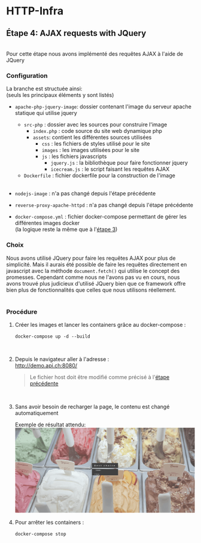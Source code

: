 # HTTP-Infra

## Étape 4: AJAX requests with JQuery
<br>
Pour cette étape nous avons implémenté des requêtes AJAX à l'aide de JQuery

<br>

### Configuration
La branche est structuée ainsi: <br>
(seuls les principaux éléments y sont listés)
- `apache-php-jquery-image`: dossier contenant l'image du serveur apache statique qui utilise jquery
    - `src-php` : dossier avec les sources pour construire l'image
        - `index.php` : code source du site web dynamique php
        - `assets`: contient les différentes sources utilisées
            - `css` : les fichiers de styles utilisé pour le site
            - `images` : les images utilisées pour le site
            - `js` : les fichiers javascripts
                - `jquery.js` : la bibliothèque pour faire fonctionner jquery
                - `icecream.js` : le script faisant les requêtes AJAX
    - `Dockerfile` : fichier dockerfile pour la construction de l'image 
    <br><br>

- `nodejs-image` : n'a pas changé depuis l'étape précédente 
- `reverse-proxy-apache-httpd` :  n'a pas changé depuis l'étape précédente 

- `docker-compose.yml` : fichier docker-compose permettant de gérer les différentes images docker
    <br>(la logique reste la même que à l'[étape 3](https://github.com/superjeffcplusplus/HTTP-Infra/blob/fb-apache-reverse-proxy/README.md))

### Choix
Nous avons utilisé JQuery pour faire les requêtes AJAX pour plus de simplicité. Mais il aurais été possible de faire les requêtes directement en javascript avec la méthode `document.fetch()` qui utilise le concept des promesses. Cependant comme nous ne l'avons pas vu en cours, nous avons trouvé plus judicieux d'utilisé JQuery bien que ce framework offre bien plus de fonctionnalités que celles que nous utilisons réellement.
<br><br>

### Procédure
1. Créer les images et lancer les containers grâce au docker-compose :
   ```
   docker-compose up -d --build
   ```
   <br>
2. Depuis le navigateur aller à l'adresse : <br>
    http://demo.api.ch:8080/
    <br>
    > Le fichier host doit être modifié comme précisé à l'[étape précédente](https://github.com/superjeffcplusplus/HTTP-Infra/blob/fb-apache-reverse-proxy/README.md)
    
    <br>
3. Sans avoir besoin de recharger la page, le contenu est changé automatiquement

    Exemple de résultat attendu:<br>
    ![result](/images/result.gif)

4. Pour arrêter les containers :
    ```
    docker-compose stop
    ```